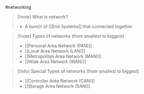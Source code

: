#networking 
>[!note] What is network?
>- A bunch of [[End Systems]] that connected together

>[!note] Types of networks (from smallest to biggest)
>- [[Personal Area Network (PAN)]]
>- [[Local Area Network (LAN)]]
>- [[Metropolitan Area Network (MAN)]]
>- [[Wide Area Network (WAN)]]

>[!info] Special Types of networks (from smallest to biggest)
>- [[Controller Area Network (CAN)]]
>- [[Storage Area Network (SAN)]]